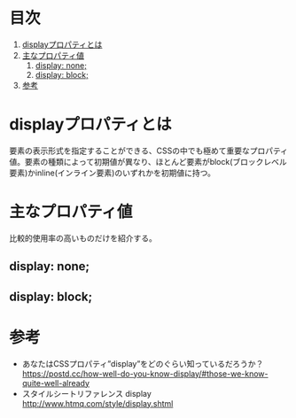 # 目次
1. [displayプロパティとは](#displayプロパティとは)
2. [主なプロパティ値](#主なプロパティ値)  
    1. [display: none;](#displaynone)
    2. [display: block;](#displayblock)
3. [参考](#参考)

# displayプロパティとは
要素の表示形式を指定することができる、CSSの中でも極めて重要なプロパティ値。要素の種類によって初期値が異なり、ほとんど要素がblock(ブロックレベル要素)かinline(インライン要素)のいずれかを初期値に持つ。

# 主なプロパティ値
比較的使用率の高いものだけを紹介する。

## display: none;

## display: block;

# 参考
- あなたはCSSプロパティ”display”をどのぐらい知っているだろうか？  
https://postd.cc/how-well-do-you-know-display/#those-we-know-quite-well-already
- スタイルシートリファレンス display  
http://www.htmq.com/style/display.shtml
